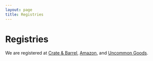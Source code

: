 ```yaml
---
layout: page
title: Registries
---
```


# Registries

We are registered at <a href="http://www.crateandbarrel.com/Gift-Registry/Meghan-Palagyi-and-Tim-Plunkett/r5117564" target="_blank">Crate &amp; Barrel</a>, <a href="http://www.amazon.com/registry/wedding/1OKBV0YL1PV2U/ref=cm_sw_r_tw_wr_7Dlrtb0YZ8VP5" target="_blank">Amazon</a>, and <a href="http://www.uncommongoods.com/giftRegistry/registry.jsp" target="_blank">Uncommon Goods</a>.
